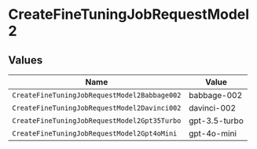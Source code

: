 # CreateFineTuningJobRequestModel2


## Values

| Name                                         | Value                                        |
| -------------------------------------------- | -------------------------------------------- |
| `CreateFineTuningJobRequestModel2Babbage002` | babbage-002                                  |
| `CreateFineTuningJobRequestModel2Davinci002` | davinci-002                                  |
| `CreateFineTuningJobRequestModel2Gpt35Turbo` | gpt-3.5-turbo                                |
| `CreateFineTuningJobRequestModel2Gpt4oMini`  | gpt-4o-mini                                  |
